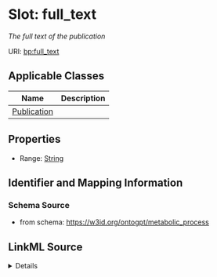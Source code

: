 # Slot: full_text
_The full text of the publication_


URI: [bp:full_text](http://w3id.org/ontogpt/metabolic-process-templatefull_text)



<!-- no inheritance hierarchy -->




## Applicable Classes

| Name | Description |
| --- | --- |
[Publication](Publication.md) | 






## Properties

* Range: [String](String.md)







## Identifier and Mapping Information







### Schema Source


* from schema: https://w3id.org/ontogpt/metabolic_process




## LinkML Source

<details>
```yaml
name: full_text
description: The full text of the publication
from_schema: https://w3id.org/ontogpt/metabolic_process
rank: 1000
alias: full_text
owner: Publication
domain_of:
- Publication
range: string

```
</details>